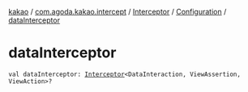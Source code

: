[kakao](../../../index.md) / [com.agoda.kakao.intercept](../../index.md) / [Interceptor](../index.md) / [Configuration](index.md) / [dataInterceptor](./data-interceptor.md)

# dataInterceptor

`val dataInterceptor: `[`Interceptor`](../index.md)`<DataInteraction, ViewAssertion, ViewAction>?`